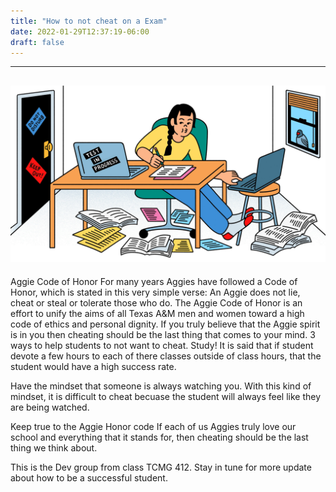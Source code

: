```yaml
---
title: "How to not cheat on a Exam"
date: 2022-01-29T12:37:19-06:00
draft: false
---
```

---
![demo](/exam.jpg)
---
Aggie Code of Honor For many years Aggies have followed a Code of Honor, which is stated in this very simple verse: An Aggie does not lie, cheat or steal or tolerate those who do. The Aggie Code of Honor is an effort to unify the aims of all Texas A&M men and women toward a high code of ethics and personal dignity. If you truly believe that the Aggie spirit is in you then cheating should be the last thing that comes to your mind. 
3 ways to help students to not want to cheat.
Study!
It is said that if student devote a few hours to each of there classes outside of class hours, that the student would have a high success rate.

Have the mindset that someone is always watching you. 
With this kind of mindset, it is difficult to cheat becuase the student will always feel like they are being watched.

Keep true to the Aggie Honor code
If each of us Aggies truly love our school and everything that it stands for, then cheating should be the last thing we think about.

This is the Dev group from class TCMG 412. Stay in tune for more update about how to be a successful student. 
